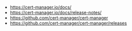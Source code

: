* https://cert-manager.io/docs/
* https://cert-manager.io/docs/release-notes/
* https://github.com/cert-manager/cert-manager
* https://github.com/cert-manager/cert-manager/releases
